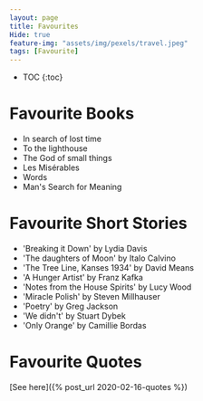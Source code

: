 ```yaml
---
layout: page
title: Favourites
Hide: true
feature-img: "assets/img/pexels/travel.jpeg"
tags: [Favourite]
---
```



<!---
#![Shivam]({{ "/assets/img/Shivam2.JPG" | relative_url}})
Sample embedded video
<iframe width="420" height="315" src="//www.youtube.com/embed/w0K1wwSJZoc" frameborder="0" allowfullscreen="allowfullscreen">&nbsp;</iframe>
 -->
 
 * TOC
{:toc}

# Favourite Books
* In search of lost time
* To the lighthouse
* The God of small things
* Les Misérables 
* Words
* Man's Search for Meaning

# Favourite Short Stories
* 'Breaking it Down' by Lydia Davis
* 'The daughters of Moon' by Italo Calvino
* 'The Tree Line, Kanses 1934' by David Means
* 'A Hunger Artist' by Franz Kafka
* 'Notes from the House Spirits' by Lucy Wood 
* 'Miracle Polish' by Steven Millhauser
* 'Poetry' by Greg Jackson
* 'We didn't' by Stuart Dybek
* 'Only Orange' by Camillie Bordas

# Favourite Quotes

[See here]({% post_url 2020-02-16-quotes %})



